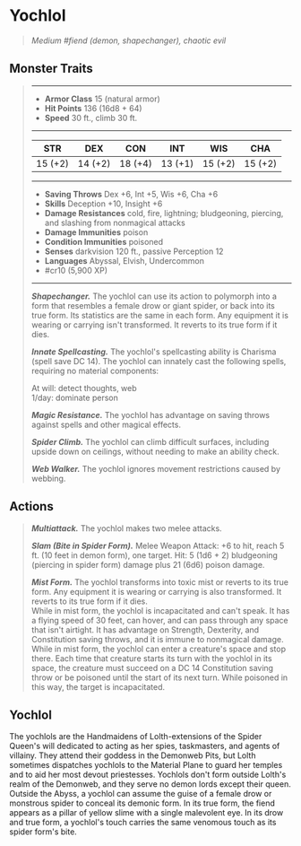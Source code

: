 # Yochlol
>*Medium #fiend (demon, shapechanger), chaotic evil*
## Monster Traits
>___
>- **Armor Class** 15 (natural armor)
>- **Hit Points** 136 (16d8 + 64)
>- **Speed** 30 ft., climb 30 ft.
>___
>|STR|DEX|CON|INT|WIS|CHA|
>|:---:|:---:|:---:|:---:|:---:|:---:|
>|15 (+2)|14 (+2)|18 (+4)|13 (+1)|15 (+2)|15 (+2)|
>___
>- **Saving Throws** Dex +6, Int +5, Wis +6, Cha +6
>- **Skills** Deception +10, Insight +6
>- **Damage Resistances** cold, fire, lightning; bludgeoning, piercing, and slashing from nonmagical attacks
>- **Damage Immunities** poison
>- **Condition Immunities** poisoned
>- **Senses** darkvision 120 ft., passive Perception 12
>- **Languages** Abyssal, Elvish, Undercommon
>- #cr10 (5,900 XP)
>___
>***Shapechanger.*** The yochlol can use its action to polymorph into a form that resembles a female drow or giant spider, or back into its true form. Its statistics are the same in each form. Any equipment it is wearing or carrying isn't transformed. It reverts to its true form if it dies.  
>
>***Innate Spellcasting.*** The yochlol's spellcasting ability is Charisma (spell save DC 14). The yochlol can innately cast the following spells, requiring no material components:  
>
>At will: detect thoughts, web  
>1/day: dominate person  
>
>
>***Magic Resistance.*** The yochlol has advantage on saving throws against spells and other magical effects.  
>
>***Spider Climb.*** The yochlol can climb difficult surfaces, including upside down on ceilings, without needing to make an ability check.  
>
>***Web Walker.*** The yochlol ignores movement restrictions caused by webbing.  
>
## Actions
>***Multiattack.*** The yochlol makes two melee attacks.  
>
>***Slam (Bite in Spider Form).*** Melee Weapon Attack: +6 to hit, reach 5 ft. (10 feet in demon form), one target. Hit: 5 (1d6 + 2) bludgeoning (piercing in spider form) damage plus 21 (6d6) poison damage.  
>
>***Mist Form.*** The yochlol transforms into toxic mist or reverts to its true form. Any equipment it is wearing or carrying is also transformed. It reverts to its true form if it dies.  
>While in mist form, the yochlol is incapacitated and can't speak. It has a flying speed of 30 feet, can hover, and can pass through any space that isn't airtight. It has advantage on Strength, Dexterity, and Constitution saving throws, and it is immune to nonmagical damage.  
>While in mist form, the yochlol can enter a creature's space and stop there. Each time that creature starts its turn with the yochlol in its space, the creature must succeed on a DC 14 Constitution saving throw or be poisoned until the start of its next turn. While poisoned in this way, the target is incapacitated.
## Yochlol
The yochlols are the Handmaidens of Lolth-extensions of the Spider Queen's will dedicated to acting as her spies, taskmasters, and agents of villainy. They attend their goddess in the Demonweb Pits, but Lolth sometimes dispatches yochlols to the Material Plane to guard her temples and to aid her most devout priestesses. Yochlols don't form outside Lolth's realm of the Demonweb, and they serve no demon lords except their queen.
Outside the Abyss, a yochlol can assume the guise of a female drow or monstrous spider to conceal its demonic form. In its true form, the fiend appears as a pillar of yellow slime with a single malevolent eye. In its drow and true form, a yochlol's touch carries the same venomous touch as its spider form's bite.